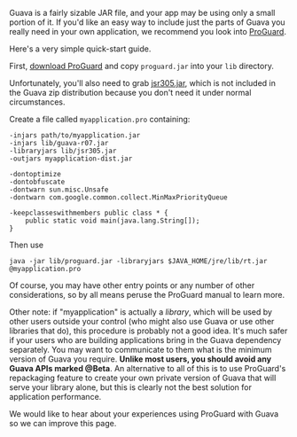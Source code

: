 Guava is a fairly sizable JAR file, and your app may be using only a small portion of it.  If you'd like an easy way to include just the parts of Guava you really need in your own application, we recommend you look into [ProGuard](http://proguard.sourceforge.net/).

Here's a very simple quick-start guide.

First, [download ProGuard](http://sourceforge.net/projects/proguard/files/) and copy `proguard.jar` into your `lib` directory.

Unfortunately, you'll also need to grab [jsr305.jar](http://mvnrepository.com/artifact/com.google.code.findbugs/jsr305), which is not included in the Guava zip distribution because you don't need it under normal circumstances.

Create a file called `myapplication.pro` containing:

```
-injars path/to/myapplication.jar
-injars lib/guava-r07.jar
-libraryjars lib/jsr305.jar
-outjars myapplication-dist.jar

-dontoptimize
-dontobfuscate
-dontwarn sun.misc.Unsafe
-dontwarn com.google.common.collect.MinMaxPriorityQueue

-keepclasseswithmembers public class * {
    public static void main(java.lang.String[]);
}
```

Then use

```
java -jar lib/proguard.jar -libraryjars $JAVA_HOME/jre/lib/rt.jar @myapplication.pro
```

Of course, you may have other entry points or any number of other considerations, so by all means peruse the ProGuard manual to learn more.

Other note: if "myapplication" is actually a _library_, which will be used by other users outside your control (who might also use Guava or use other libraries that do), this procedure is probably not a good idea.  It's much safer if your users who are building applications bring in the Guava dependency separately.  You may want to communicate to them what is the minimum version of Guava you require.  **Unlike most users, you should avoid any Guava APIs marked @Beta**.  An alternative to all of this is to use ProGuard's repackaging feature to create your own private version of Guava that will serve your library alone, but this is clearly not the best solution for application performance.

We would like to hear about your experiences using ProGuard with Guava so we can improve this page.
